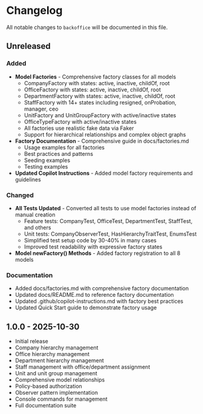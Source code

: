 # Changelog

All notable changes to `backoffice` will be documented in this file.

## Unreleased

### Added
- **Model Factories** - Comprehensive factory classes for all models
  - CompanyFactory with states: active, inactive, childOf, root
  - OfficeFactory with states: active, inactive, childOf, root
  - DepartmentFactory with states: active, inactive, childOf, root
  - StaffFactory with 14+ states including resigned, onProbation, manager, ceo
  - UnitFactory and UnitGroupFactory with active/inactive states
  - OfficeTypeFactory with active/inactive states
  - All factories use realistic fake data via Faker
  - Support for hierarchical relationships and complex object graphs
- **Factory Documentation** - Comprehensive guide in docs/factories.md
  - Usage examples for all factories
  - Best practices and patterns
  - Seeding examples
  - Testing examples
- **Updated Copilot Instructions** - Added model factory requirements and guidelines

### Changed
- **All Tests Updated** - Converted all tests to use model factories instead of manual creation
  - Feature tests: CompanyTest, OfficeTest, DepartmentTest, StaffTest, and others
  - Unit tests: CompanyObserverTest, HasHierarchyTraitTest, EnumsTest
  - Simplified test setup code by 30-40% in many cases
  - Improved test readability with expressive factory states
- **Model newFactory() Methods** - Added factory registration to all 8 models

### Documentation
- Added docs/factories.md with comprehensive factory documentation
- Updated docs/README.md to reference factory documentation
- Updated .github/copilot-instructions.md with factory best practices
- Updated Quick Start guide to demonstrate factory usage

## 1.0.0 - 2025-10-30

- Initial release
- Company hierarchy management
- Office hierarchy management
- Department hierarchy management
- Staff management with office/department assignment
- Unit and unit group management
- Comprehensive model relationships
- Policy-based authorization
- Observer pattern implementation
- Console commands for management
- Full documentation suite
